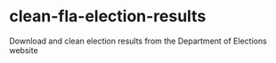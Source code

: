 # clean-fla-election-results
Download and clean election results from the Department of Elections website
